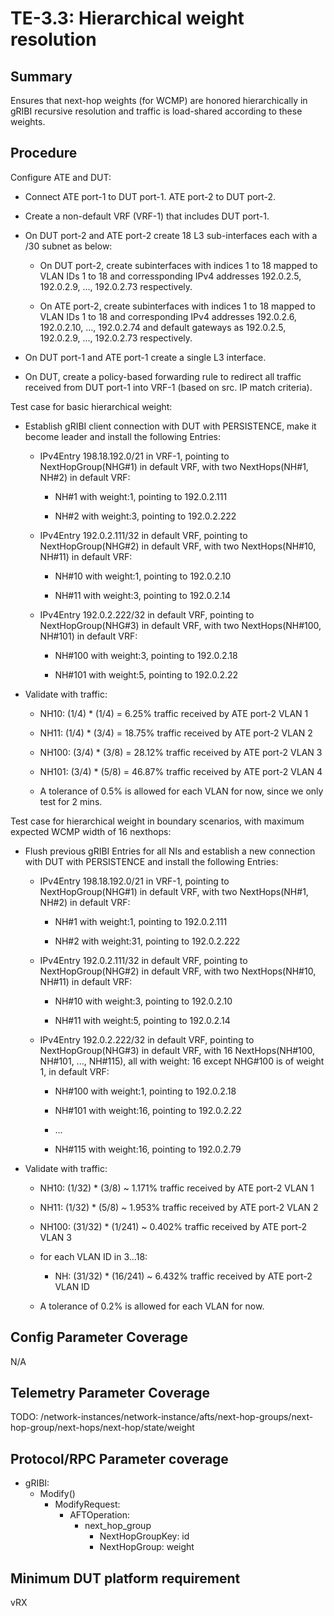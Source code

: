 # TE-3.3: Hierarchical weight resolution

## Summary

Ensures that next-hop weights (for WCMP) are honored hierarchically in gRIBI
recursive resolution and traffic is load-shared according to these weights.

## Procedure

Configure ATE and DUT:

*   Connect ATE port-1 to DUT port-1. ATE port-2 to DUT port-2.

*   Create a non-default VRF (VRF-1) that includes DUT port-1.

*   On DUT port-2 and ATE port-2 create 18 L3 sub-interfaces each with a /30
    subnet as below:

    *   On DUT port-2, create subinterfaces with indices 1 to 18 mapped to VLAN
        IDs 1 to 18 and corressponding IPv4 addresses 192.0.2.5, 192.0.2.9, ...,
        192.0.2.73 respectively.

    *   On ATE port-2, create subinterfaces with indices 1 to 18 mapped to VLAN
        IDs 1 to 18 and corresponding IPv4 addresses 192.0.2.6, 192.0.2.10, ...,
        192.0.2.74 and default gateways as 192.0.2.5, 192.0.2.9, ..., 192.0.2.73
        respectively.

* On DUT port-1 and ATE port-1 create a single L3 interface.

* On DUT, create a policy-based forwarding rule to redirect all traffic received from DUT port-1 into VRF-1
(based on src. IP match criteria).

Test case for basic hierarchical weight:

*   Establish gRIBI client connection with DUT with PERSISTENCE, make it become
    leader and install the following Entries:

    *   IPv4Entry 198.18.192.0/21 in VRF-1, pointing to NextHopGroup(NHG#1) in
        default VRF, with two NextHops(NH#1, NH#2) in default VRF:

        *   NH#1 with weight:1, pointing to 192.0.2.111

        *   NH#2 with weight:3, pointing to 192.0.2.222

    *   IPv4Entry 192.0.2.111/32 in default VRF, pointing to NextHopGroup(NHG#2)
        in default VRF, with two NextHops(NH#10, NH#11) in default VRF:

        *   NH#10 with weight:1, pointing to 192.0.2.10

        *   NH#11 with weight:3, pointing to 192.0.2.14

    *   IPv4Entry 192.0.2.222/32 in default VRF, pointing to NextHopGroup(NHG#3)
        in default VRF, with two NextHops(NH#100, NH#101) in default VRF:

        *   NH#100 with weight:3, pointing to 192.0.2.18

        *   NH#101 with weight:5, pointing to 192.0.2.22

*   Validate with traffic:

    *   NH10: (1/4) * (1/4) = 6.25% traffic received by ATE port-2 VLAN 1

    *   NH11: (1/4) * (3/4) = 18.75% traffic received by ATE port-2 VLAN 2

    *   NH100: (3/4) * (3/8) = 28.12% traffic received by ATE port-2 VLAN 3

    *   NH101: (3/4) * (5/8) = 46.87% traffic received by ATE port-2 VLAN 4

    *   A tolerance of 0.5% is allowed for each VLAN for now, since we only test
        for 2 mins.

Test case for hierarchical weight in boundary scenarios, with maximum expected
WCMP width of 16 nexthops:

*   Flush previous gRIBI Entries for all NIs and establish a new connection with
    DUT with PERSISTENCE and install the following Entries:

    *   IPv4Entry 198.18.192.0/21 in VRF-1, pointing to NextHopGroup(NHG#1) in
        default VRF, with two NextHops(NH#1, NH#2) in default VRF:

        *   NH#1 with weight:1, pointing to 192.0.2.111

        *   NH#2 with weight:31, pointing to 192.0.2.222

    *   IPv4Entry 192.0.2.111/32 in default VRF, pointing to NextHopGroup(NHG#2)
        in default VRF, with two NextHops(NH#10, NH#11) in default VRF:

        *   NH#10 with weight:3, pointing to 192.0.2.10

        *   NH#11 with weight:5, pointing to 192.0.2.14

    *   IPv4Entry 192.0.2.222/32 in default VRF, pointing to NextHopGroup(NHG#3)
        in default VRF, with 16 NextHops(NH#100, NH#101, ..., NH#115), all with
        weight: 16 except NHG#100 is of weight 1, in default VRF:

        *   NH#100 with weight:1, pointing to 192.0.2.18

        *   NH#101 with weight:16, pointing to 192.0.2.22

        *   ...

        *   NH#115 with weight:16, pointing to 192.0.2.79

*   Validate with traffic:

    *   NH10: (1/32) * (3/8) ~ 1.171% traffic received by ATE port-2 VLAN 1

    *   NH11: (1/32) * (5/8) ~ 1.953% traffic received by ATE port-2 VLAN 2

    *   NH100: (31/32) * (1/241) ~ 0.402% traffic received by ATE port-2 VLAN 3

    *   for each VLAN ID in 3...18:

        *   NH: (31/32) * (16/241) ~ 6.432% traffic received by ATE port-2 VLAN ID

    *   A tolerance of 0.2% is allowed for each VLAN for now.

## Config Parameter Coverage

N/A

## Telemetry Parameter Coverage

TODO:
/network-instances/network-instance/afts/next-hop-groups/next-hop-group/next-hops/next-hop/state/weight

## Protocol/RPC Parameter coverage

*   gRIBI:
    *   Modify()
        *   ModifyRequest:
            *   AFTOperation:
                *   next_hop_group
                    *   NextHopGroupKey: id
                    *   NextHopGroup: weight

## Minimum DUT platform requirement

vRX
